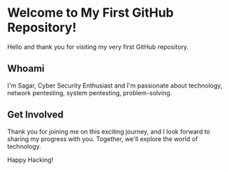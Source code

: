 # Welcome to My First GitHub Repository!

Hello and thank you for visiting my very first GitHub repository.

## Whoami

I'm Sagar, Cyber Security Enthusiast and I'm passionate about technology, network pentesting, system pentesting, problem-solving.

## Get Involved

Thank you for joining me on this exciting journey, and I look forward to sharing my progress with you. Together, we'll explore the world of technology.

Happy Hacking!
